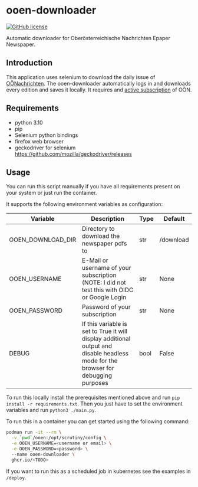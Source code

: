 # ooen-downloader

[![GitHub license](https://img.shields.io/github/license/franznemeth/ooen-downloader?style=flat-square)](https://github.com/franznemeth/ooen-downloader/blob/main/LICENSE)

Automatic downloader for Oberösterreichische Nachrichten Epaper Newspaper.

## Introduction
This application uses selenium to download the daily issue of [OÖNachrichten](https://www.nachrichten.at).
The ooen-downloader automatically logs in and downloads every edition and saves it locally.
It requires and [active subscription](https://shop.nachrichten.at/shop/) of OÖN.

## Requirements

- python 3.10
- pip
- Selenium python bindings
- firefox web browser
- geckodriver for selenium https://github.com/mozilla/geckodriver/releases

## Usage

You can run this script manually if you have all requirements present on your system or just run the container.

It supports the following environment variables as configuration:

| Variable          | Description                                                                                                                        | Type | Default   |
|-------------------|------------------------------------------------------------------------------------------------------------------------------------|------|-----------|
| OOEN_DOWNLOAD_DIR | Directory to download the newspaper pdfs to                                                                                        | str  | /download |
| OOEN_USERNAME     | E-Mail or username of your subscription (NOTE: I did not test this with OIDC or Google Login                                       | str  | None      |
| OOEN_PASSWORD     | Password of your subscription                                                                                                      | str  | None      |
| DEBUG             | If this variable is set to True it will display additional output and disable headless mode for the browser for debugging purposes | bool | False     |

To run this locally install the prerequisites mentioned above and run `pip install -r requirements.txt`.
Then you just have to set the environment variables and run `python3 ./main.py`.

To run this in a container you can get started using the following command:
```bash
podman run -it --rm \
  -v `pwd`/ooen:/opt/scrutiny/config \
  -e OOEN_USERNAME=<username or email> \
  -e OOEN_PASSWORD=<password> \ 
  --name ooen-downloader \
  ghcr.io/<TODO>
```

If you want to run this as a scheduled job in kubernetes see the examples in `/deploy`.
